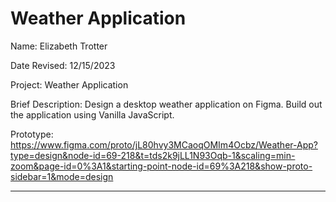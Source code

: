 # Weather Application

Name: Elizabeth Trotter

Date Revised: 12/15/2023

Project: Weather Application

Brief Description: Design a desktop weather application on Figma. Build out the application using Vanilla JavaScript.

Prototype: https://www.figma.com/proto/jL80hvy3MCaoqOMIm4Ocbz/Weather-App?type=design&node-id=69-218&t=tds2k9jLL1N93Oqb-1&scaling=min-zoom&page-id=0%3A1&starting-point-node-id=69%3A218&show-proto-sidebar=1&mode=design

------------------------------------------
